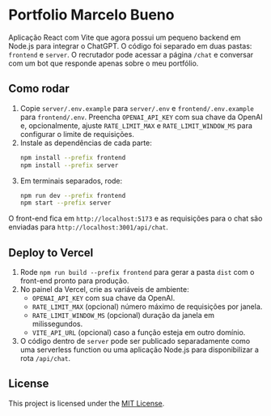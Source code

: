 # Portfolio Marcelo Bueno

Aplicação React com Vite que agora possui um pequeno backend em Node.js para integrar o ChatGPT. O código foi separado em duas pastas: `frontend` e `server`. O recrutador pode acessar a página `/chat` e conversar com um bot que responde apenas sobre o meu portfólio.

## Como rodar

1. Copie `server/.env.example` para `server/.env` e `frontend/.env.example` para `frontend/.env`.
   Preencha `OPENAI_API_KEY` com sua chave da OpenAI e, opcionalmente,
   ajuste `RATE_LIMIT_MAX` e `RATE_LIMIT_WINDOW_MS` para configurar o limite de requisições.
2. Instale as dependências de cada parte:
   ```bash
   npm install --prefix frontend
   npm install --prefix server
   ```
3. Em terminais separados, rode:
   ```bash
   npm run dev --prefix frontend
   npm start --prefix server
   ```

O front-end fica em `http://localhost:5173` e as requisições para o chat são enviadas para `http://localhost:3001/api/chat`.

## Deploy to Vercel

1. Rode `npm run build --prefix frontend` para gerar a pasta `dist` com o front-end pronto para produção.
2. No painel da Vercel, crie as variáveis de ambiente:
   - `OPENAI_API_KEY` com sua chave da OpenAI.
   - `RATE_LIMIT_MAX` (opcional) número máximo de requisições por janela.
   - `RATE_LIMIT_WINDOW_MS` (opcional) duração da janela em milissegundos.
   - `VITE_API_URL` (opcional) caso a função esteja em outro domínio.
3. O código dentro de `server` pode ser publicado separadamente como uma serverless function ou uma aplicação Node.js para disponibilizar a rota `/api/chat`.

## License

This project is licensed under the [MIT License](LICENSE).
